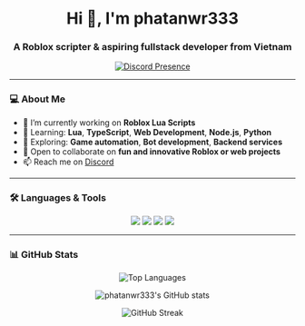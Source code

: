 <h1 align="center">Hi 👋, I'm phatanwr333</h1>
<h3 align="center">A Roblox scripter & aspiring fullstack developer from Vietnam</h3>

<p align="center">
  <a href="https://discord.com/users/1139063942119960616">
    <img src="https://lanyard-profile-readme.vercel.app/api/1139063942119960616" alt="Discord Presence" />
  </a>
</p>

---

### 💻 About Me

- 🔭 I’m currently working on **Roblox Lua Scripts**  
- 🌱 Learning: **Lua**, **TypeScript**, **Web Development**, **Node.js**, **Python**
- 🧠 Exploring: **Game automation**, **Bot development**, **Backend services**
- 🤝 Open to collaborate on **fun and innovative Roblox or web projects**
- 📫 Reach me on [Discord](https://discord.com/users/1139063942119960616)

---

### 🛠️ Languages & Tools

<p align="center">
  <img src="https://img.shields.io/badge/Lua-2C2D72?style=for-the-badge&logo=lua&logoColor=white" />
  <img src="https://img.shields.io/badge/Node.js-339933?style=for-the-badge&logo=nodedotjs&logoColor=white" />
  <img src="https://img.shields.io/badge/Python-3776AB?style=for-the-badge&logo=python&logoColor=white" />
  <img src="https://img.shields.io/badge/JavaScript-F7DF1E?style=for-the-badge&logo=javascript&logoColor=black" />
</p>

---

### 📊 GitHub Stats

<p align="center">
  <img src="https://github-readme-stats.vercel.app/api/top-langs/?username=phatanwr333&layout=compact&theme=radical" alt="Top Languages" />
</p>

<p align="center">
  <img src="https://github-readme-stats.vercel.app/api?username=phatanwr333&show_icons=true&theme=radical" alt="phatanwr333's GitHub stats" />
</p>

<p align="center">
  <img src="https://github-readme-streak-stats.herokuapp.com/?user=phatanwr333&theme=radical" alt="GitHub Streak" />
</p>
